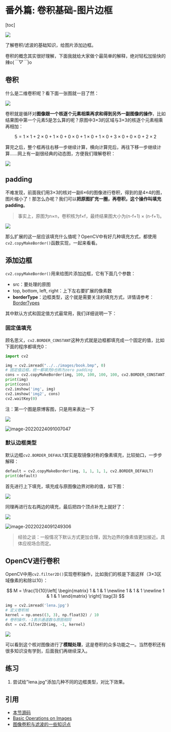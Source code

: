 # 番外篇: 卷积基础-图片边框

[toc]

![](https://gitee.com/tianzhendong/img/raw/master//images/cv2_understand_padding.jpg)

了解卷积/滤波的基础知识，给图片添加边框。

卷积的概念其实很好理解，下面我就给大家做个最简单的解释，绝对轻松加愉快的辣o\(_￣▽￣_\)o

## 卷积

什么是二维卷积呢？看下面一张图就一目了然：

![](https://gitee.com/tianzhendong/img/raw/master//images/cv2_understand_convolution.jpg)

卷积就是循环对**图像跟一个核逐个元素相乘再求和得到另外一副图像的操作**，比如结果图中第一个元素5是怎么算的呢？原图中3×3的区域与3×3的核逐个元素相乘再相加：

$$
5=1\times1+2\times0+1\times0+0\times0+1\times0+1\times0+3\times0+0\times0+2\times2
$$

算完之后，整个框再往右移一步继续计算，横向计算完后，再往下移一步继续计算……网上有一副很经典的动态图，方便我们理解卷积：

![](https://gitee.com/tianzhendong/img/raw/master//images/cv2_understand_cnn.gif)

## padding

不难发现，前面我们用3×3的核对一副6×6的图像进行卷积，得到的是4×4的图，图片缩小了！那怎么办呢？我们可以**把原图扩充一圈，再卷积，这个操作叫填充padding**。

> 事实上，原图为n×n，卷积核为f×f，最终结果图大小为\(n-f+1\) × \(n-f+1\)。

![](https://gitee.com/tianzhendong/img/raw/master//images/cv2_understand_padding.jpg)

那么扩展的这一层应该填充什么值呢？OpenCV中有好几种填充方式，都使用`cv2.copyMakeBorder()`函数实现，一起来看看。

## 添加边框

`cv2.copyMakeBorder()`用来给图片添加边框，它有下面几个参数：

* src：要处理的原图
* top, bottom, left, right：上下左右要扩展的像素数
* **borderType**：边框类型，这个就是需要关注的填充方式，详情请参考：[BorderTypes](https://docs.opencv.org/3.3.1/d2/de8/group__core__array.html#ga209f2f4869e304c82d07739337eae7c5)

其中默认方式和固定值方式最常用，我们详细说明一下：

### 固定值填充

顾名思义，`cv2.BORDER_CONSTANT`这种方式就是边框都填充成一个固定的值，比如下面的程序都填充0：

```python
import cv2

img = cv2.imread("../../images/book.bmp", 0)
# 固定值边框，统一都填充0也称为zero padding
cons = cv2.copyMakeBorder(img, 100, 100, 100, 100, cv2.BORDER_CONSTANT, value=0)
print(img)
print(cons)
cv2.imshow('img', img)
cv2.imshow('img2', cons)
cv2.waitKey(0)
```

注：第一个图是原博客图，只是用来表达一下

![](https://gitee.com/tianzhendong/img/raw/master//images/202202240909002.jpeg)



![image-20220224091007047](https://gitee.com/tianzhendong/img/raw/master//images/202202240910353.png)

### 默认边框类型

默认边框`cv2.BORDER_DEFAULT`其实是取镜像对称的像素填充，比较拗口，一步步解释：

```python
default = cv2.copyMakeBorder(img, 1, 1, 1, 1, cv2.BORDER_DEFAULT)
print(default)
```

首先进行上下填充，填充成与原图像边界对称的值，如下图：

![](https://gitee.com/tianzhendong/img/raw/master//images/202202240912230.jpeg)

同理再进行左右两边的填充，最后把四个顶点补充上就好了：

![](https://gitee.com/tianzhendong/img/raw/master//images/202202240912328.jpeg)

![image-20220224091249306](https://gitee.com/tianzhendong/img/raw/master//images/202202240912633.png)

> 经验之谈：一般情况下默认方式更加合理，因为边界的像素值更加接近。具体应视场合而定。

## OpenCV进行卷积

OpenCV中用`cv2.filter2D()`实现卷积操作，比如我们的核是下面这样（3×3区域像素的和除以10）：

$$
M = \frac{1}{10}\left[
 \begin{matrix}
   1 & 1 & 1 \newline
   1 & 1 & 1 \newline
   1 & 1 & 1
  \end{matrix}
  \right] \tag{3}
$$

```python
img = cv2.imread('lena.jpg')
# 定义卷积核
kernel = np.ones((3, 3), np.float32) / 10
# 卷积操作，-1表示通道数与原图相同
dst = cv2.filter2D(img, -1, kernel)
```

![](https://gitee.com/tianzhendong/img/raw/master//images/cv2_convolution_kernel_3_3.jpg)

可以看到这个核对图像进行了**模糊处理**，这是卷积的众多功能之一。当然卷积还有很多知识没有学到，后面我们再继续深入。

## 练习

1. 尝试给"lena.jpg"添加几种不同的边框类型，对比下效果。

## 引用

* [本节源码](https://github.com/codecwang/OpenCV-Python-Tutorial/tree/master/Extra-08-Padding-and-Convolution)
* [Basic Operations on Images](http://opencv-python-tutroals.readthedocs.io/en/latest/py_tutorials/py_core/py_basic_ops/py_basic_ops.html)
* [图像卷积与滤波的一些知识点](http://blog.csdn.net/zouxy09/article/details/49080029)

